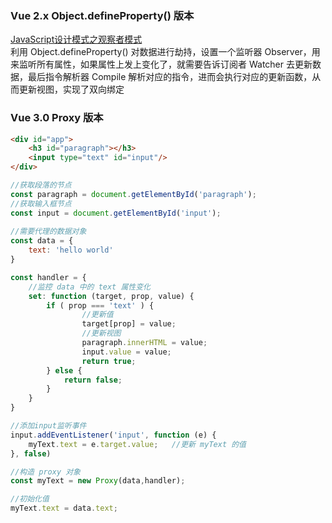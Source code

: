 ### Vue 2.x Object.defineProperty() 版本
[JavaScript设计模式之观察者模式](https://juejin.im/post/6844903698154389517)  
利用 Object.defineProperty() 对数据进行劫持，设置一个监听器 Observer，用来监听所有属性，如果属性上发上变化了，就需要告诉订阅者 Watcher 去更新数据，最后指令解析器 Compile 解析对应的指令，进而会执行对应的更新函数，从而更新视图，实现了双向绑定

### Vue 3.0 Proxy 版本
```html
<div id="app">
    <h3 id="paragraph"></h3>
    <input type="text" id="input"/>
</div>
```
```js
//获取段落的节点
const paragraph = document.getElementById('paragraph');
//获取输入框节点
const input = document.getElementById('input');
    
//需要代理的数据对象
const data = {
    text: 'hello world'
}

const handler = {
    //监控 data 中的 text 属性变化
    set: function (target, prop, value) {
        if ( prop === 'text' ) {
                //更新值
                target[prop] = value;
                //更新视图
                paragraph.innerHTML = value;
                input.value = value;
                return true;
        } else {
            return false;
        }
    }
}

//添加input监听事件
input.addEventListener('input', function (e) {
    myText.text = e.target.value;   //更新 myText 的值
}, false)

//构造 proxy 对象
const myText = new Proxy(data,handler);

//初始化值
myText.text = data.text;
```